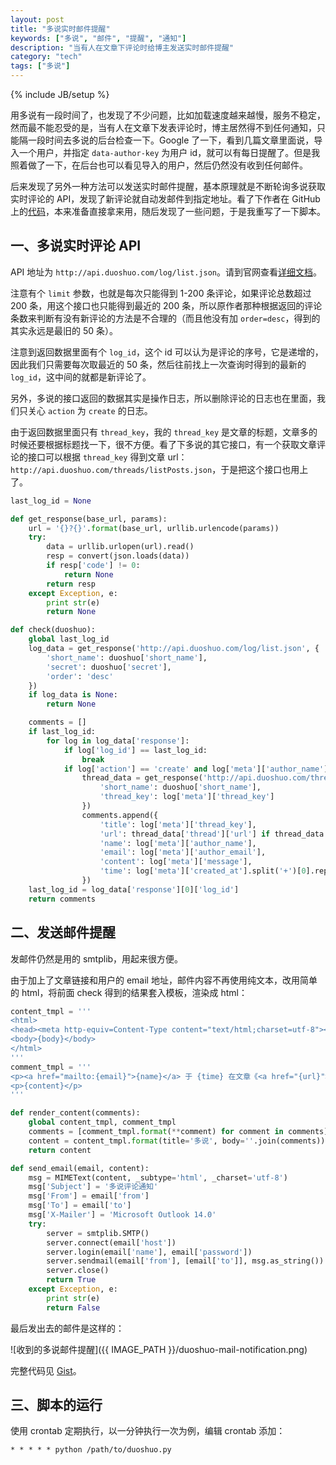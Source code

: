 ```yaml
---
layout: post
title: "多说实时邮件提醒"
keywords: ["多说", "邮件", "提醒", "通知"]
description: "当有人在文章下评论时给博主发送实时邮件提醒"
category: "tech"
tags: ["多说"]
---
```

{% include JB/setup %}

用多说有一段时间了，也发现了不少问题，比如加载速度越来越慢，服务不稳定，然而最不能忍受的是，当有人在文章下发表评论时，博主居然得不到任何通知，只能隔一段时间去多说的后台检查一下。Google 了一下，看到几篇文章里面说，导入一个用户，并指定 `data-author-key` 为用户 id，就可以有每日提醒了。但是我照着做了一下，在后台也可以看见导入的用户，然后仍然没有收到任何邮件。

后来发现了另外一种方法可以发送实时邮件提醒，基本原理就是不断轮询多说获取实时评论的 API，发现了新评论就自动发邮件到指定地址。看了下作者在 GitHub 上的[代码](https://github.com/clinyong/duoshuo)，本来准备直接拿来用，随后发现了一些问题，于是我重写了一下脚本。

## 一、多说实时评论 API

API 地址为 `http://api.duoshuo.com/log/list.json`。请到官网查看[详细文档](http://dev.duoshuo.com/docs/50037b11b66af78d0c000009)。

注意有个 `limit` 参数，也就是每次只能得到 1-200 条评论，如果评论总数超过 200 条，用这个接口也只能得到最近的 200 条，所以原作者那种根据返回的评论条数来判断有没有新评论的方法是不合理的（而且他没有加 `order=desc`，得到的其实永远是最旧的 50 条）。

注意到返回数据里面有个 `log_id`，这个 id 可以认为是评论的序号，它是递增的，因此我们只需要每次取最近的 50 条，然后往前找上一次查询时得到的最新的 `log_id`，这中间的就都是新评论了。 

另外，多说的接口返回的数据其实是操作日志，所以删除评论的日志也在里面，我们只关心 `action` 为 `create` 的日志。

由于返回数据里面只有 `thread_key`，我的 `thread_key` 是文章的标题，文章多的时候还要根据标题找一下，很不方便。看了下多说的其它接口，有一个获取文章评论的接口可以根据 `thread_key` 得到文章 url：`http://api.duoshuo.com/threads/listPosts.json`，于是把这个接口也用上了。

```python
last_log_id = None

def get_response(base_url, params):
    url = '{}?{}'.format(base_url, urllib.urlencode(params))
    try:
        data = urllib.urlopen(url).read()
        resp = convert(json.loads(data))
        if resp['code'] != 0:
            return None
        return resp
    except Exception, e:
        print str(e)
        return None

def check(duoshuo):
    global last_log_id
    log_data = get_response('http://api.duoshuo.com/log/list.json', {
        'short_name': duoshuo['short_name'],
        'secret': duoshuo['secret'],
        'order': 'desc'
    })
    if log_data is None:
        return None

    comments = []
    if last_log_id:
        for log in log_data['response']:
            if log['log_id'] == last_log_id:
                break
            if log['action'] == 'create' and log['meta']['author_name'] != duoshuo['short_name']:
                thread_data = get_response('http://api.duoshuo.com/threads/listPosts.json', {
                    'short_name': duoshuo['short_name'],
                    'thread_key': log['meta']['thread_key']
                })
                comments.append({
                    'title': log['meta']['thread_key'],
                    'url': thread_data['thread']['url'] if thread_data else '',
                    'name': log['meta']['author_name'],
                    'email': log['meta']['author_email'],
                    'content': log['meta']['message'],
                    'time': log['meta']['created_at'].split('+')[0].replace('T', ' ')
                })
    last_log_id = log_data['response'][0]['log_id']
    return comments
```

## 二、发送邮件提醒

发邮件仍然是用的 smtplib，用起来很方便。

由于加上了文章链接和用户的 email 地址，邮件内容不再使用纯文本，改用简单的 html，将前面 check 得到的结果套入模板，渲染成 html：

```python
content_tmpl = '''
<html>
<head><meta http-equiv=Content-Type content="text/html;charset=utf-8"><title>{title}</title></head>
<body>{body}</body>
</html>
'''
comment_tmpl = '''
<p><a href="mailto:{email}">{name}</a> 于 {time} 在文章《<a href="{url}">{title}</a>》下发表了评论：</p>
<p>{content}</p>
'''

def render_content(comments):
    global content_tmpl, comment_tmpl
    comments = [comment_tmpl.format(**comment) for comment in comments]
    content = content_tmpl.format(title='多说', body=''.join(comments))
    return content

def send_email(email, content):
    msg = MIMEText(content, _subtype='html', _charset='utf-8')
    msg['Subject'] = '多说评论通知'
    msg['From'] = email['from']
    msg['To'] = email['to']
    msg['X-Mailer'] = 'Microsoft Outlook 14.0'
    try:
        server = smtplib.SMTP()
        server.connect(email['host'])
        server.login(email['name'], email['password'])
        server.sendmail(email['from'], [email['to']], msg.as_string())
        server.close()
        return True
    except Exception, e:
        print str(e)
        return False
```

最后发出去的邮件是这样的：

![收到的多说邮件提醒]({{ IMAGE_PATH }}/duoshuo-mail-notification.png)

完整代码见 [Gist](https://gist.github.com/liberize/c270eaff222047df9246)。

## 三、脚本的运行

使用 crontab 定期执行，以一分钟执行一次为例，编辑 crontab 添加：

```
* * * * * python /path/to/duoshuo.py
```
